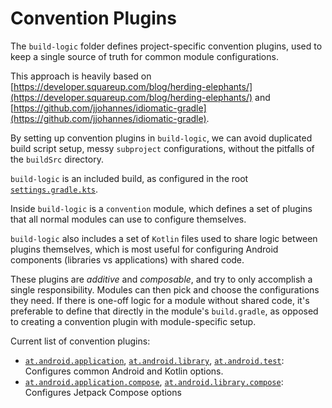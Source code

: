 # Convention Plugins

The `build-logic` folder defines project-specific convention plugins, used to keep a single
source of truth for common module configurations.

This approach is heavily based on
[https://developer.squareup.com/blog/herding-elephants/](https://developer.squareup.com/blog/herding-elephants/)
and
[https://github.com/jjohannes/idiomatic-gradle](https://github.com/jjohannes/idiomatic-gradle).

By setting up convention plugins in `build-logic`, we can avoid duplicated build script setup,
messy `subproject` configurations, without the pitfalls of the `buildSrc` directory.

`build-logic` is an included build, as configured in the root
[`settings.gradle.kts`](../settings.gradle.kts).

Inside `build-logic` is a `convention` module, which defines a set of plugins that all normal
modules can use to configure themselves.

`build-logic` also includes a set of `Kotlin` files used to share logic between plugins themselves,
which is most useful for configuring Android components (libraries vs applications) with shared
code.

These plugins are *additive* and *composable*, and try to only accomplish a single responsibility.
Modules can then pick and choose the configurations they need.
If there is one-off logic for a module without shared code, it's preferable to define that directly
in the module's `build.gradle`, as opposed to creating a convention plugin with module-specific
setup.

Current list of convention plugins:

- [`at.android.application`](convention/src/main/kotlin/AndroidApplicationConventionPlugin.kt),
  [`at.android.library`](convention/src/main/kotlin/AndroidLibraryConventionPlugin.kt),
  [`at.android.test`](convention/src/main/kotlin/AndroidTestConventionPlugin.kt):
  Configures common Android and Kotlin options.
- [`at.android.application.compose`](convention/src/main/kotlin/AndroidApplicationComposeConventionPlugin.kt),
  [`at.android.library.compose`](convention/src/main/kotlin/AndroidLibraryComposeConventionPlugin.kt):
  Configures Jetpack Compose options